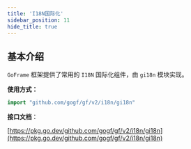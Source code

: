 ```yaml
---
title: 'I18N国际化'
sidebar_position: 11
hide_title: true
---
```


## 基本介绍

`GoFrame` 框架提供了常用的 `I18N` 国际化组件，由 `gi18n` 模块实现。

**使用方式：**

```go
import "github.com/gogf/gf/v2/i18n/gi18n"
```

**接口文档**：

[https://pkg.go.dev/github.com/gogf/gf/v2/i18n/gi18n](https://pkg.go.dev/github.com/gogf/gf/v2/i18n/gi18n)

    